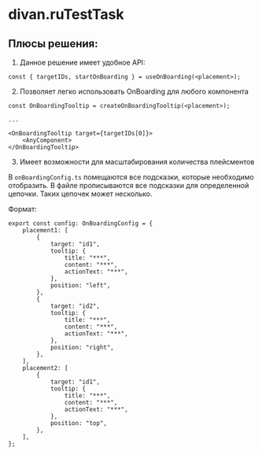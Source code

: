 # divan.ruTestTask

## Плюсы решения:

1. Данное решение имеет удобное API:

```tsx
const { targetIDs, startOnBoarding } = useOnBoarding(<placement>);
```

2. Позволяет легко использовать OnBoarding для любого компонента

```tsx
const OnBoardingTooltip = createOnBoardingTooltip(<placement>);

...

<OnBoardingTooltip target={targetIDs[0]}>
    <AnyComponent>
</OnBoardingTooltip>
```

3. Имеет возможности для масштабирования количества плейсментов

В `onBoardingConfig.ts` помещаются все подсказки, которые необходимо отобразить. В файле прописываются все подсказки для определенной цепочки. Таких цепочек может несколько.

Формат:

```tsx
export const config: OnBoardingConfig = {
	placement1: [
		{
			target: "id1",
			tooltip: {
				title: "***",
				content: "***",
				actionText: "***",
			},
			position: "left",
		},
		{
			target: "id2",
			tooltip: {
				title: "***",
				content: "***",
				actionText: "***",
			},
			position: "right",
		},
	],
	placement2: [
		{
			target: "id1",
			tooltip: {
				title: "***",
				content: "***",
				actionText: "***",
			},
			position: "top",
		},
	],
};
```
